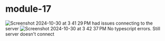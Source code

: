 # module-17
![Screenshot 2024-10-30 at 3 41 29 PM](https://github.com/user-attachments/assets/cd51e669-9956-4b36-834d-1ce2e6e9eb7d)
had issues connecting to the server
![Screenshot 2024-10-30 at 3 42 37 PM](https://github.com/user-attachments/assets/61b308c8-3143-4fd5-9b89-7f79f7f63191)
No typescript errors. Still server doesn't connect
